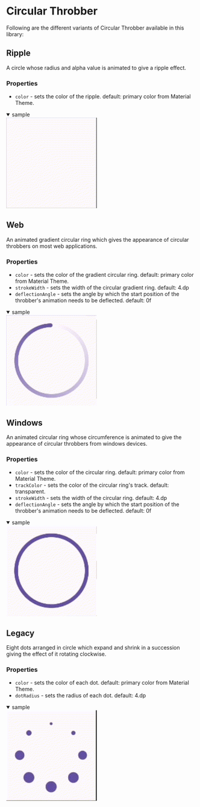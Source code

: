 # Circular Throbber

Following are the different variants of Circular Throbber available in this library:

## Ripple

A circle whose radius and alpha value is animated to give a ripple effect.

### Properties

- `color` - sets the color of the ripple.
  default: primary color from Material Theme.

<details open>
<summary>sample</summary>
<img src="./images/Ripple.gif" alt="Ripple" height="240"/>
</details>

## Web

An animated gradient circular ring which gives the appearance of circular throbbers on most web
applications.

### Properties

- `color` - sets the color of the gradient circular ring.
  default: primary color from Material Theme.
- `strokeWidth` - sets the width of the circular gradient ring.
  default: 4.dp
- `deflectionAngle` - sets the angle by which the start position of the throbber's animation needs
  to be deflected.
  default: 0f

<details open>
<summary>sample</summary>
<img src="./images/Web.gif" alt="Web" height="240"/>
</details>

## Windows

An animated circular ring whose circumference is animated to give the appearance of circular
throbbers from windows devices.

### Properties

- `color` - sets the color of the circular ring.
  default: primary color from Material Theme.
- `trackColor` - sets the color of the circular ring's track.
  default: transparent.
- `strokeWidth` - sets the width of the circular ring.
  default: 4.dp
- `deflectionAngle` - sets the angle by which the start position of the throbber's animation needs
  to be deflected.
  default: 0f

<details open>
<summary>sample</summary>
<img src="./images/Windows.gif" alt="Windows" height="240"/>
</details>

## Legacy

Eight dots arranged in circle which expand and shrink in a succession giving the effect of it
rotating clockwise.

### Properties

- `color` - sets the color of each dot.
  default: primary color from Material Theme.
- `dotRadius` - sets the radius of each dot.
  default: 4.dp

<details open>
<summary>sample</summary>
<img src="./images/Legacy.gif" alt="Legacy" height="240"/>
</details>